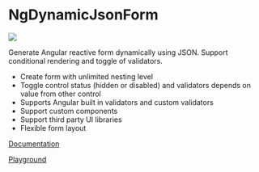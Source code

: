 # NgDynamicJsonForm

<a href="https://codeclimate.com/github/erqk/ng-dynamic-json-form/maintainability"><img src="https://api.codeclimate.com/v1/badges/822fd579fde353c1fa47/maintainability" /></a>

Generate Angular reactive form dynamically using JSON. Support conditional rendering and toggle of validators.

- Create form with unlimited nesting level
- Toggle control status (hidden or disabled) and validators depends on value from other control
- Supports Angular built in validators and custom validators
- Support custom components
- Support third party UI libraries
- Flexible form layout

[Documentation](https://erqk.github.io/ng-dynamic-json-form/docs)

[Playground](https://erqk.github.io/ng-dynamic-json-form/playground)
